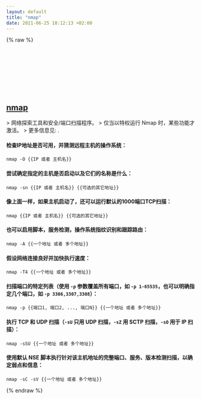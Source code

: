 ```yaml
---
layout: default
title: "nmap"
date: 2021-06-25 18:12:13 +02:00
---
```

{% raw %}
<h2 id="nmap">
  <a href="/zh/common/nmap.html">nmap</a> <a href="#nmap"><svg class="icon">
    <use href="/assets/images/unicode_sprite.svg#link" />
  </svg></a>
</h2>
> 网络探索工具和安全/端口扫描程序。
> 仅当以特权运行 Nmap 时，某些功能才激活。
> 更多信息见: <https://nmap.org>.

#### 检查IP地址是否可用，并猜测远程主机的操作系统：
```shell
nmap -O {{IP 或者 主机名}}
```
#### 尝试确定指定的主机是否启动以及它们的名称是什么：
```shell
nmap -sn {{IP 或者 主机名}} {{可选的其它地址}}
```
#### 像上面一样，如果主机启动了，还可以运行默认的1000端口TCP扫描：
```shell
nmap {{IP 或者 主机名}} {{可选的其它地址}}
```
#### 也可以启用脚本，服务检测，操作系统指纹识别和跟踪路由：
```shell
nmap -A {{一个地址 或者 多个地址}}
```
#### 假设网络连接良好并加快执行速度：
```shell
nmap -T4 {{一个地址 或者 多个地址}}
```
#### 扫描端口的特定列表（使用 `-p` 参数覆盖所有端口，如 `-p 1-65535`，也可以明确指定几个端口，如 `-p 3306,3307,3308`）：
```shell
nmap -p {{端口1, 端口2, ..., 端口N}} {{一个地址 或者 多个地址}}
```
#### 执行 TCP 和 UDP 扫描（`-sU` 只用 UDP 扫描，`-sZ` 用 SCTP 扫描，`-sO` 用于 IP 扫描）：
```shell
nmap -sSU {{一个地址 或者 多个地址}}
```
#### 使用默认 NSE 脚本执行针对该主机地址的完整端口、服务、版本检测扫描，以确定弱点和信息：
```shell
nmap -sC -sV {{一个地址 或者 多个地址}}
```
{% endraw %}